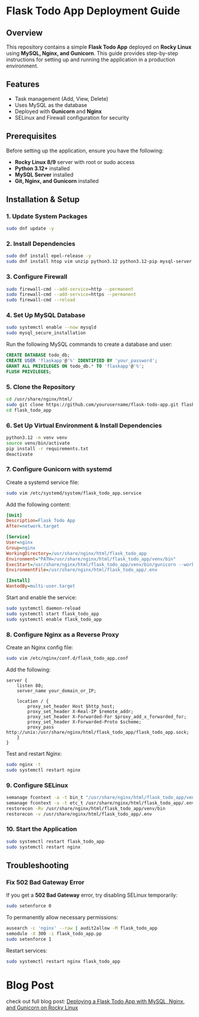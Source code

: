 # Flask Todo App Deployment Guide

## Overview
This repository contains a simple **Flask Todo App** deployed on **Rocky Linux** using **MySQL, Nginx, and Gunicorn**. This guide provides step-by-step instructions for setting up and running the application in a production environment.

## Features
- Task management (Add, View, Delete)
- Uses MySQL as the database
- Deployed with **Gunicorn** and **Nginx**
- SELinux and Firewall configuration for security

## Prerequisites
Before setting up the application, ensure you have the following:
- **Rocky Linux 8/9** server with root or sudo access
- **Python 3.12+** installed
- **MySQL Server** installed
- **Git, Nginx, and Gunicorn** installed

## Installation & Setup
### 1. Update System Packages
```bash
sudo dnf update -y
```

### 2. Install Dependencies
```bash
sudo dnf install epel-release -y
sudo dnf install htop vim unzip python3.12 python3.12-pip mysql-server mysql python3.12-devel gcc nginx git -y
```

### 3. Configure Firewall
```bash
sudo firewall-cmd --add-service=http --permanent
sudo firewall-cmd --add-service=https --permanent
sudo firewall-cmd --reload
```

### 4. Set Up MySQL Database
```bash
sudo systemctl enable --now mysqld
sudo mysql_secure_installation
```
Run the following MySQL commands to create a database and user:
```sql
CREATE DATABASE todo_db;
CREATE USER 'flaskapp'@'%' IDENTIFIED BY 'your_password';
GRANT ALL PRIVILEGES ON todo_db.* TO 'flaskapp'@'%';
FLUSH PRIVILEGES;
```

### 5. Clone the Repository
```bash
cd /usr/share/nginx/html/
sudo git clone https://github.com/yourusername/flask-todo-app.git flask_todo_app
cd flask_todo_app
```

### 6. Set Up Virtual Environment & Install Dependencies
```bash
python3.12 -m venv venv
source venv/bin/activate
pip install -r requirements.txt
deactivate
```

### 7. Configure Gunicorn with systemd
Create a systemd service file:
```bash
sudo vim /etc/systemd/system/flask_todo_app.service
```
Add the following content:
```ini
[Unit]
Description=Flask Todo App
After=network.target

[Service]
User=nginx
Group=nginx
WorkingDirectory=/usr/share/nginx/html/flask_todo_app
Environment="PATH=/usr/share/nginx/html/flask_todo_app/venv/bin"
ExecStart=/usr/share/nginx/html/flask_todo_app/venv/bin/gunicorn --workers 3 --bind unix:flask_todo_app.sock -m 007 app:app
EnvironmentFile=/usr/share/nginx/html/flask_todo_app/.env

[Install]
WantedBy=multi-user.target
```
Start and enable the service:
```bash
sudo systemctl daemon-reload
sudo systemctl start flask_todo_app
sudo systemctl enable flask_todo_app
```

### 8. Configure Nginx as a Reverse Proxy
Create an Nginx config file:
```bash
sudo vim /etc/nginx/conf.d/flask_todo_app.conf
```
Add the following:
```nginx
server {
    listen 80;
    server_name your_domain_or_IP;

    location / {
        proxy_set_header Host $http_host;
        proxy_set_header X-Real-IP $remote_addr;
        proxy_set_header X-Forwarded-For $proxy_add_x_forwarded_for;
        proxy_set_header X-Forwarded-Proto $scheme;
        proxy_pass http://unix:/usr/share/nginx/html/flask_todo_app/flask_todo_app.sock;
    }
}
```
Test and restart Nginx:
```bash
sudo nginx -t
sudo systemctl restart nginx
```

### 9. Configure SELinux
```bash
semanage fcontext -a -t bin_t "/usr/share/nginx/html/flask_todo_app/venv/bin(/.*)?"
semanage fcontext -a -t etc_t /usr/share/nginx/html/flask_todo_app/.env
restorecon -Rv /usr/share/nginx/html/flask_todo_app/venv/bin
restorecon -v /usr/share/nginx/html/flask_todo_app/.env
```

### 10. Start the Application
```bash
sudo systemctl restart flask_todo_app
sudo systemctl restart nginx
```

## Troubleshooting
### Fix 502 Bad Gateway Error
If you get a **502 Bad Gateway** error, try disabling SELinux temporarily:
```bash
sudo setenforce 0
```
To permanently allow necessary permissions:
```bash
ausearch -c 'nginx' --raw | audit2allow -M flask_todo_app
semodule -X 300 -i flask_todo_app.pp
sudo setenforce 1
```
Restart services:
```bash
sudo systemctl restart nginx flask_todo_app
```

# Blog Post
check out full blog post: [Deploying a Flask Todo App with MySQL, Nginx, and Gunicorn on Rocky Linux](https://netopsautomation.com)
